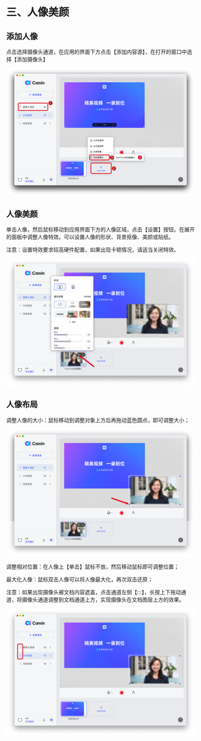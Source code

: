 # 三、人像美颜

## 添加人像

点击选择摄像头通道，在应用的界面下方点击【添加内容源】，在打开的窗口中选择【添加摄像头】

![camin功能介绍配图 3-1](<../.gitbook/assets/5 (1).png>)

## 人像美颜

单击人像，然后鼠标移动到应用界面下方的人像区域，点击【设置】按钮。在展开的面板中调整人像特效。可以设置人像的形状、背景抠像、美颜或贴纸。

注意：设置特效要求较高硬件配置，如果出现卡顿情况，请适当关闭特效。

![camin功能介绍配图3-2](../.gitbook/assets/6.png)

## 人像布局

调整人像的大小：鼠标移动到调整对象上方后再拖动蓝色圆点，即可调整大小；

![camin功能介绍配图 3-3](<../.gitbook/assets/7 (1).png>)

调整相对位置：在人像上【单击】鼠标不放，然后移动鼠标即可调整位置；

最大化人像：鼠标双击人像可以将人像最大化，再次双击还原；

注意：如果出现摄像头被文档内容遮盖，点击通道左侧【:::】，长按上下拖动通道，将摄像头通道调整到文档通道上方，实现摄像头在文档图层上方的效果。

![camin功能介绍配图4-6](<../.gitbook/assets/8 (1).png>)
